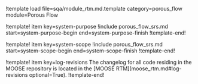 !template load file=sqa/module_rtm.md.template category=porous_flow module=Porous Flow

!template! item key=system-purpose
!include porous_flow_srs.md start=system-purpose-begin end=system-purpose-finish
!template-end!

!template! item key=system-scope
!include porous_flow_srs.md start=system-scope-begin end=system-scope-finish
!template-end!

!template! item key=log-revisions
The changelog for all code residing in the MOOSE repository is located in the
[MOOSE RTM](moose_rtm.md#log-revisions optional=True).
!template-end!
